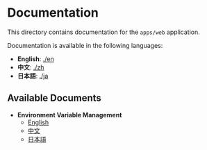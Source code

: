 # Documentation

This directory contains documentation for the `apps/web` application.

Documentation is available in the following languages:

- **English**: [./en](./en)
- **中文**: [./zh](./zh)
- **日本語**: [./ja](./ja)

## Available Documents

- **Environment Variable Management**
  - [English](./en/env-variables.md)
  - [中文](./zh/env-variables.md)
  - [日本語](./ja/env-variables.md)